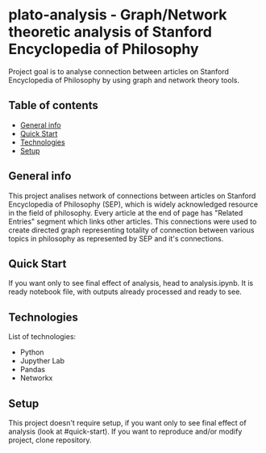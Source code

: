 # plato-analysis - Graph/Network theoretic analysis of Stanford Encyclopedia of Philosophy

Project goal is to analyse connection between articles on Stanford Encyclopedia of Philosophy by using graph and network theory tools.

## Table of contents
* [General info](#general-info)
* [Quick Start](#quick-start)
* [Technologies](#technologies)
* [Setup](#setup)

## General info
This project analises network of connections between articles on Stanford Encyclopedia of Philosophy (SEP), which is widely acknowledged resource in the field of philosophy. Every article at the end of page has "Related Entries" segment which links other articles. This connections were used to create directed graph representing totality of connection between various topics in philosophy as represented by SEP and it's connections. 

## Quick Start
If you want only to see final effect of analysis, head to analysis.ipynb. It is ready notebook file, with outputs already processed and ready to see.

## Technologies
List of technologies:
* Python
* Jupyther Lab
* Pandas
* Networkx

## Setup

This project doesn't require setup, if you want only to see final effect of analysis (look at #quick-start). If you want to reproduce and/or modify project, clone repository.



